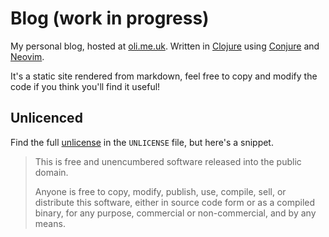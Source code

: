 # Blog (work in progress)

My personal blog, hosted at [oli.me.uk][blog]. Written in [Clojure][] using [Conjure][] and [Neovim][].

It's a static site rendered from markdown, feel free to copy and modify the code if you think you'll find it useful!

## Unlicenced

Find the full [unlicense][] in the `UNLICENSE` file, but here's a snippet.

>This is free and unencumbered software released into the public domain.
>
>Anyone is free to copy, modify, publish, use, compile, sell, or distribute this software, either in source code form or as a compiled binary, for any purpose, commercial or non-commercial, and by any means.

[unlicense]: http://unlicense.org/
[clojure]: https://clojure.org/
[conjure]: https://github.com/Olical/conjure
[neovim]: https://neovim.io/
[blog]: https://oli.me.uk
